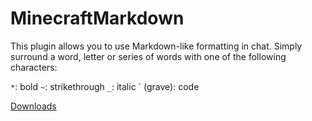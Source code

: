 # MinecraftMarkdown

This plugin allows you to use Markdown-like formatting in chat. Simply surround a word, letter or series of words with one of the following characters:

`*`: bold
`~`: strikethrough
`_`: italic
` (grave): code

[Downloads](http://www.github.com/Rayzr522/MinecraftMarkdown/releases)
